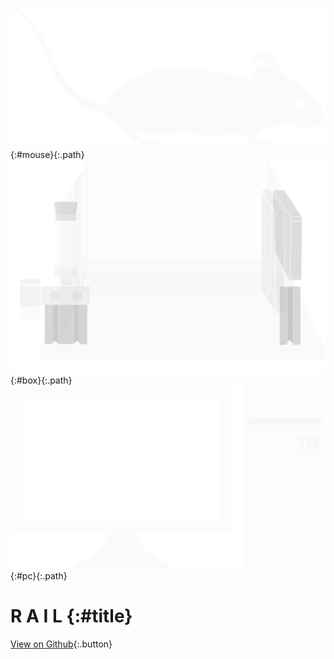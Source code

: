 ![](./images/paths/mouse.svg){:#mouse}{:.path}
![](./images/paths/box.svg){:#box}{:.path}
![](./images/paths/PC.svg){:#pc}{:.path}

# R A I L {:#title}

[View on Github](https://github.com/badholt/rail){:.button}

